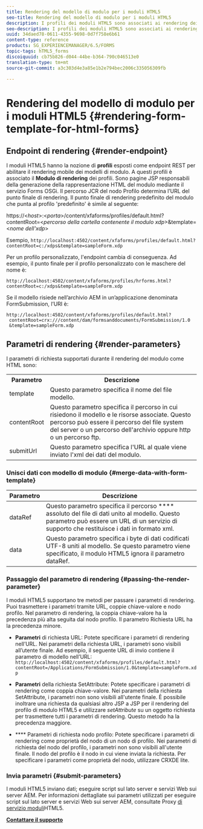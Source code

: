 ```yaml
---
title: Rendering del modello di modulo per i moduli HTML5
seo-title: Rendering del modello di modulo per i moduli HTML5
description: I profili dei moduli HTML5 sono associati ai rendering dei profili. I rendering dei profili sono pagine JSP responsabili della generazione della rappresentazione HTML del modulo mediante la chiamata al servizio Forms OSGi.
seo-description: I profili dei moduli HTML5 sono associati ai rendering dei profili. I rendering dei profili sono pagine JSP responsabili della generazione della rappresentazione HTML del modulo mediante la chiamata al servizio Forms OSGi.
uuid: 34daed78-0611-4355-9698-0d7f758e6b61
content-type: reference
products: SG_EXPERIENCEMANAGER/6.5/FORMS
topic-tags: hTML5_forms
discoiquuid: cb75b826-d044-44be-b364-790c046513e0
translation-type: tm+mt
source-git-commit: a3c303d4e3a85e1b2e794bec2006c335056309fb

---
```



# Rendering del modello di modulo per i moduli HTML5 {#rendering-form-template-for-html-forms}

## Endpoint di rendering {#render-endpoint}

I moduli HTML5 hanno la nozione di **profili** esposti come endpoint REST per abilitare il rendering mobile dei modelli di modulo. A questi profili è associato il **Modulo di rendering** dei profili. Sono pagine JSP responsabili della generazione della rappresentazione HTML del modulo mediante il servizio Forms OSGi. Il percorso JCR del nodo Profilo determina l’URL del punto finale di rendering. Il punto finale di rendering predefinito del modulo che punta al profilo &#39;predefinito&#39; è simile al seguente:

https://&lt;*host*>:&lt;*porta*>/content/xfaforms/profiles/default.html?contentRoot=&lt;*percorso della cartella contenente il modulo xdp*>&amp;template=&lt;*nome dell&#39;xdp*>

Esempio, `http://localhost:4502/content/xfaforms/profiles/default.html?contentRoot=c:/xdps&template=sampleForm.xdp`

Per un profilo personalizzato, l&#39;endpoint cambia di conseguenza. Ad esempio, il punto finale per il profilo personalizzato con le maschere del nome è:

`http://localhost:4502/content/xfaforms/profiles/hrforms.html?contentRoot=c:/xdps&template=sampleForm.xdp`

Se il modello risiede nell’archivio AEM in un’applicazione denominata FormSubmission, l’URI è:

```
http://localhost:4502/content/xfaforms/profiles/default.html?
 contentRoot=crx:///content/dam/formsanddocuments/FormSubmission/1.0
 &template=sampleForm.xdp
```

## Parametri di rendering {#render-parameters}

I parametri di richiesta supportati durante il rendering del modulo come HTML sono:

<table>
 <tbody>
  <tr>
   <th><strong>Parametro </strong></th>
   <th><strong>Descrizione</strong></th>
  </tr>
  <tr>
   <td>template<br /> </td>
   <td>Questo parametro specifica il nome del file modello.<br /> </td>
  </tr>
  <tr>
   <td>contentRoot<br /> </td>
   <td>Questo parametro specifica il percorso in cui risiedono il modello e le risorse associate. Questo percorso può essere il percorso del file system del server o un percorso dell'archivio oppure http o un percorso ftp.<br /> </td>
  </tr>
  <tr>
   <td>submitUrl<br /> </td>
   <td>Questo parametro specifica l'URL al quale viene inviato l'xml dei dati del modulo.<br /> </td>
  </tr>
 </tbody>
</table>

### Unisci dati con modello di modulo {#merge-data-with-form-template}

| Parametro | Descrizione |
|---|---|
| dataRef | Questo parametro specifica il percorso **** assoluto del file di dati unito al modello. Questo parametro può essere un URL di un servizio di supporto che restituisce i dati in formato xml. |
| data | Questo parametro specifica i byte di dati codificati UTF-8 uniti al modello. Se questo parametro viene specificato, il modulo HTML5 ignora il parametro dataRef. |

### Passaggio del parametro di rendering {#passing-the-render-parameter}

I moduli HTML5 supportano tre metodi per passare i parametri di rendering. Puoi trasmettere i parametri tramite URL, coppie chiave-valore e nodo profilo. Nel parametro di rendering, la coppia chiave-valore ha la precedenza più alta seguita dal nodo profilo. Il parametro Richiesta URL ha la precedenza minore.

* **Parametri** di richiesta URL: Potete specificare i parametri di rendering nell’URL. Nei parametri della richiesta URL, i parametri sono visibili all’utente finale. Ad esempio, il seguente URL di invio contiene il parametro di modello nell’URL: `http://localhost:4502/content/xfaforms/profiles/default.html?contentRoot=/Applications/FormSubmission/1.0&template=sampleForm.xdp`

* **Parametri** della richiesta SetAttribute: Potete specificare i parametri di rendering come coppia chiave-valore. Nei parametri della richiesta SetAttribute, i parametri non sono visibili all&#39;utente finale. È possibile inoltrare una richiesta da qualsiasi altro JSP a JSP per il rendering del profilo di modulo HTML5 e utilizzare *setAttribute* su un oggetto richiesta per trasmettere tutti i parametri di rendering. Questo metodo ha la precedenza maggiore.

* **** Parametri di richiesta nodo profilo: Potete specificare i parametri di rendering come proprietà del nodo di un nodo di profilo. Nei parametri di richiesta del nodo del profilo, i parametri non sono visibili all&#39;utente finale. Il nodo del profilo è il nodo in cui viene inviata la richiesta. Per specificare i parametri come proprietà del nodo, utilizzare CRXDE lite.

### Invia parametri {#submit-parameters}

I moduli HTML5 inviano dati; eseguire script sul lato server e servizi Web sui server AEM. Per informazioni dettagliate sui parametri utilizzati per eseguire script sul lato server e servizi Web sui server AEM, consultate Proxy [di servizio moduli](/help/forms/using/service-proxy.md)HTML5.

**[Contattare il supporto](https://www.adobe.com/account/sign-in.supportportal.html)**
